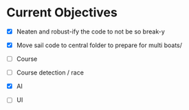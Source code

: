 # Current Objectives #

- [x] Neaten and robust-ify the code to not be so break-y
- [x] Move sail code to central folder to prepare for multi boats/
- [ ] Course
- [ ] Course detection / race
- [x] AI
- [ ] UI

